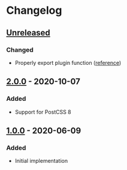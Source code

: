 # Changelog

## [Unreleased][]

### Changed

-   Properly export plugin function
    ([reference](https://github.com/postcss/postcss/issues/1441))

## [2.0.0][] - 2020-10-07

### Added

-   Support for PostCSS 8

## [1.0.0][] - 2020-06-09

### Added

-   Initial implementation

[unreleased]:
	https://github.com/niksy/postcss-escape-generated-content-string/compare/v1.0.0...HEAD
[1.0.0]:
	https://github.com/niksy/postcss-escape-generated-content-string/tree/v1.0.0
[unreleased]:
	https://github.com/niksy/postcss-escape-generated-content-string/compare/v2.0.0...HEAD
[2.0.0]:
	https://github.com/niksy/postcss-escape-generated-content-string/tree/v2.0.0
